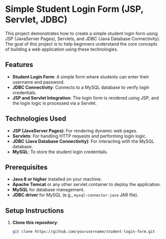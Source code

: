 # Simple Student Login Form (JSP, Servlet, JDBC)

This project demonstrates how to create a simple student login form using JSP (JavaServer Pages), Servlets, and JDBC (Java Database Connectivity). The goal of this project is to help beginners understand the core concepts of building a web application using these technologies.

## Features
- **Student Login Form**: A simple form where students can enter their username and password.
- **JDBC Connectivity**: Connects to a MySQL database to verify login credentials.
- **JSP and Servlet Integration**: The login form is rendered using JSP, and the login logic is processed via a Servlet.

## Technologies Used
- **JSP (JavaServer Pages)**: For rendering dynamic web pages.
- **Servlets**: For handling HTTP requests and performing login logic.
- **JDBC (Java Database Connectivity)**: For interacting with the MySQL database.
- **MySQL**: To store the student login credentials.

## Prerequisites
- **Java 8 or higher** installed on your machine.
- **Apache Tomcat** or any other servlet container to deploy the application.
- **MySQL** for database management.
- **JDBC driver** for MySQL (e.g., `mysql-connector-java` JAR file).

## Setup Instructions

1. **Clone this repository**:
   ```bash
   git clone https://github.com/yourusername/student-login-form.git
